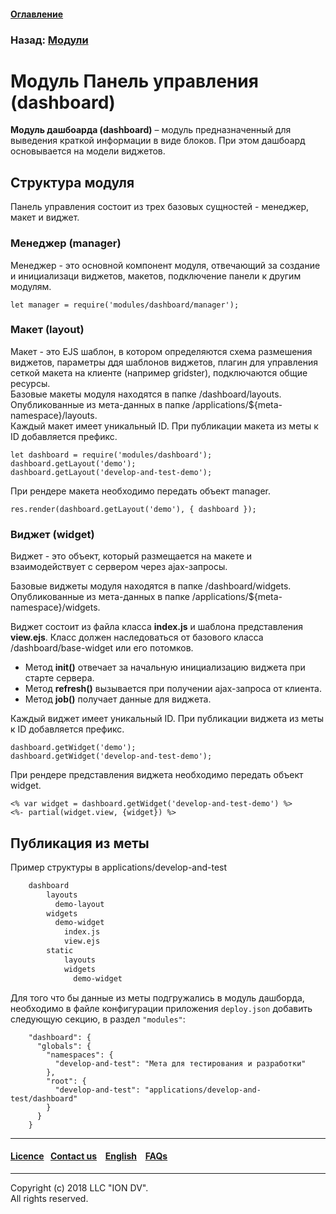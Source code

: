 #### [Оглавление](/docs/ru/index.md)

### Назад: [Модули](/docs/ru/3_modules_description/modules.md)

# Модуль Панель управления (dashboard)

**Модуль дашбоарда (dashboard)** – модуль предназначенный для выведения краткой информации в виде блоков. При этом дашбоард основывается на модели виджетов.

## Структура модуля

Панель управления состоит из трех базовых сущностей - менеджер, макет и виджет.

### Менеджер (manager)

Менеджер - это основной компонент модуля, отвечающий за создание и инициализаци виджетов, макетов, подключение панели к другим модулям.

```
let manager = require('modules/dashboard/manager');
```

### Макет (layout)

Макет - это EJS шаблон, в котором определяются схема размешения виджетов, параметры ддя шаблонов виджетов, плагин для управления сеткой макета на клиенте (например gridster), подключаются общие ресурсы.   
Базовые макеты модуля находятся в папке /dashboard/layouts. Опубликованные из мета-данных в папке /applications/${meta-namespace}/layouts.      
Каждый макет имеет уникальный ID. При публикации макета из меты к ID добавляется префикс. 

```
let dashboard = require('modules/dashboard');
dashboard.getLayout('demo');
dashboard.getLayout('develop-and-test-demo');
```

При рендере макета необходимо передать объект manager.
```
res.render(dashboard.getLayout('demo'), { dashboard });
```

### Виджет (widget)

Виджет - это объект, который размещается на макете и взаимодействует с сервером через ajax-запросы. 

Базовые виджеты модуля находятся в папке /dashboard/widgets. Опубликованные из мета-данных в папке /applications/${meta-namespace}/widgets.  

Виджет состоит из файла класса **index.js** и шаблона представления **view.ejs**.
Класс должен наследоваться от базового класса /dashboard/base-widget или его потомков.

- Метод **init()** отвечает за начальную инициализацию виджета при старте сервера.
- Метод **refresh()** вызывается при получении ajax-запроса от клиента. 
- Метод **job()** получает данные для виджета.

Каждый виджет имеет уникальный ID. При публикации виджета из меты к ID добавляется префикс.

```
dashboard.getWidget('demo');
dashboard.getWidget('develop-and-test-demo');
```

При рендере представления виджета необходимо передать объект widget.

```
<% var widget = dashboard.getWidget('develop-and-test-demo') %>
<%- partial(widget.view, {widget}) %>
```

## Публикация из меты

Пример структуры в applications/develop-and-test
```sh
    dashboard
        layouts
          demo-layout
        widgets
          demo-widget
            index.js
            view.ejs
        static
            layouts              
            widgets
              demo-widget 
```

Для того что бы данные из меты подгружались в модуль дашборда, необходимо в файле конфигурации приложения
`deploy.json` добавить следующую секцию, в раздел `"modules"`:

```
    "dashboard": {
      "globals": {
        "namespaces": {
          "develop-and-test": "Мета для тестирования и разработки"
        },
        "root": {
          "develop-and-test": "applications/develop-and-test/dashboard"
        }
      }
    }
```

--------------------------------------------------------------------------  


 #### [Licence](/LICENCE.md)&ensp;  [Contact us](https://iondv.ru/index.html) &ensp;  [English](/docs/en/3_modules_description/dashboard.md) &ensp; [FAQs](/faqs.md)          



--------------------------------------------------------------------------  

Copyright (c) 2018 LLC "ION DV".  
All rights reserved.
